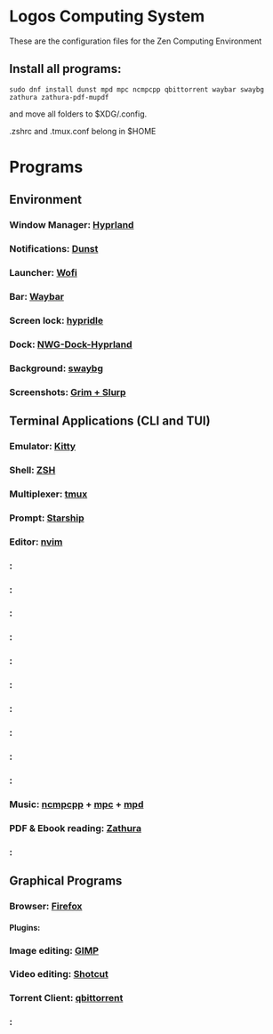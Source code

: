 # Logos Computing System

These are the configuration files for the Zen Computing Environment

## Install all programs:

```
sudo dnf install dunst mpd mpc ncmpcpp qbittorrent waybar swaybg zathura zathura-pdf-mupdf
```

and move all folders to $XDG/.config.

.zshrc and .tmux.conf belong in $HOME





# Programs
## Environment
### Window Manager: [Hyprland](url) 
### Notifications: [Dunst](url) 
### Launcher: [Wofi](url) 
### Bar: [Waybar](url) 
### Screen lock: [hypridle](url) 
### Dock: [NWG-Dock-Hyprland](url) 
### Background: [swaybg](url) 
### Screenshots: [Grim + Slurp](url) 

## Terminal Applications (CLI and TUI)
### Emulator: [Kitty](url) 
### Shell: [ZSH](url) 
### Multiplexer: [tmux](url) 
### Prompt: [Starship](url) 
### Editor: [nvim](url) 
### : [](url) 
### : [](url) 
### : [](url) 
### : [](url) 
### : [](url) 
### : [](url) 
### : [](url) 
### : [](url) 
### : [](url) 
### : [](url) 
### Music: [ncmpcpp](url) + [mpc](url) + [mpd](url) 
### PDF & Ebook reading: [Zathura](url) 
### : [](url) 

## Graphical Programs
### Browser: [Firefox](url) 
#### Plugins:

### Image editing: [GIMP](url) 
### Video editing: [Shotcut](url) 
### Torrent Client: [qbittorrent](url) 
### : [](url) 

## 
